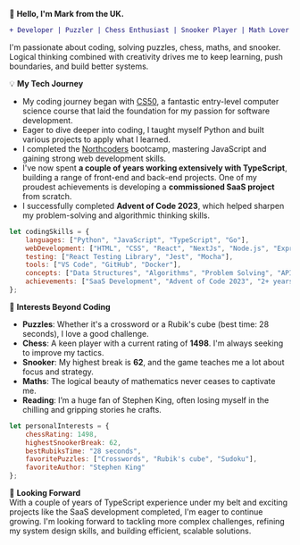 👋 **Hello, I'm Mark from the UK.**

```diff
+ Developer | Puzzler | Chess Enthusiast | Snooker Player | Math Lover | Avid Reader
```

I'm passionate about coding, solving puzzles, chess, maths, and snooker. Logical thinking combined with creativity drives me to keep learning, push boundaries, and build better systems. 

💡 **My Tech Journey**  
- My coding journey began with [CS50](https://cs50.harvard.edu/x/2021/), a fantastic entry-level computer science course that laid the foundation for my passion for software development.  
- Eager to dive deeper into coding, I taught myself Python and built various projects to apply what I learned.  
- I completed the [Northcoders](https://northcoders.com/) bootcamp, mastering JavaScript and gaining strong web development skills.  
- I've now spent **a couple of years working extensively with TypeScript**, building a range of front-end and back-end projects. One of my proudest achievements is developing a **commissioned SaaS project** from scratch.  
- I successfully completed **Advent of Code 2023**, which helped sharpen my problem-solving and algorithmic thinking skills.  

```javascript
let codingSkills = {
    languages: ["Python", "JavaScript", "TypeScript", "Go"],
    webDevelopment: ["HTML", "CSS", "React", "NextJs", "Node.js", "Express"],
    testing: ["React Testing Library", "Jest", "Mocha"],
    tools: ["VS Code", "GitHub", "Docker"],
    concepts: ["Data Structures", "Algorithms", "Problem Solving", "API Design", "TDD", "System Design"],
    achievements: ["SaaS Development", "Advent of Code 2023", "2+ years TypeScript experience"]
};
```

👀 **Interests Beyond Coding**  
- **Puzzles**: Whether it's a crossword or a Rubik's cube (best time: 28 seconds), I love a good challenge.  
- **Chess**: A keen player with a current rating of **1498**. I'm always seeking to improve my tactics.  
- **Snooker**: My highest break is **62**, and the game teaches me a lot about focus and strategy.  
- **Maths**: The logical beauty of mathematics never ceases to captivate me.  
- **Reading**: I’m a huge fan of Stephen King, often losing myself in the chilling and gripping stories he crafts.

```javascript
let personalInterests = {
    chessRating: 1498,
    highestSnookerBreak: 62,
    bestRubiksTime: "28 seconds",
    favoritePuzzles: ["Crosswords", "Rubik's cube", "Sudoku"],
    favoriteAuthor: "Stephen King"
};
```

🔭 **Looking Forward**  
With a couple of years of TypeScript experience under my belt and exciting projects like the SaaS development completed, I'm eager to continue growing. I'm looking forward to tackling more complex challenges, refining my system design skills, and building efficient, scalable solutions.

